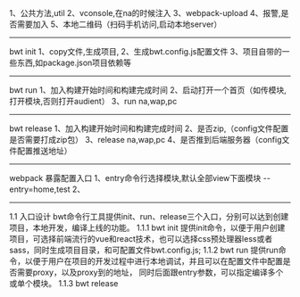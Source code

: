 1、公共方法,util
2、vconsole,在na的时候注入
3、webpack-upload
4、报警,是否需要加入
5、本地二维码（扫码手机访问,启动本地server）

---------------------
bwt init
1、copy文件,生成项目,
2、生成bwt.config.js配置文件
3、项目自带的一些东西,如package.json项目依赖等

---------------------
bwt run
1、加入构建开始时间和构建完成时间
2、启动打开一个首页（如传模块,打开模块,否则打开audient）
3、run na,wap,pc

---------------------
bwt release
1、加入构建开始时间和构建完成时间
2、是否zip,（config文件配置是否需要打成zip包）
3、release na,wap,pc
4、是否推到后端服务器（config文件配置推送地址）

---------------------
webpack 暴露配置入口
1、entry命令行选择模块,默认全部view下面模块 --entry=home,test
2、

---------------------

1.1 入口设计
bwt命令行工具提供init、run、release三个入口，分别可以达到创建项目，本地开发，编译上线的功能。
1.1.1 bwt init
提供init命令，以便于用户创建项目，可选择前端流行的vue和react技术，也可以选择css预处理器less或者sass，同时生成项目目录，和可配置文件bwt.config.js;
1.1.2 bwt run
提供run命令，以便于用户在项目的开发过程中进行本地调试，并且可以在配置文件中配置是否需要proxy，以及proxy到的地址，
同时后面跟entry参数，可以指定编译多个或单个模块。
1.1.3 bwt release
